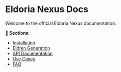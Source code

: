 # Eldoria Nexus Docs  

Welcome to the official Eldoria Nexus documentation.  

📌 **Sections:**  
- [Installation](installation.md)  
- [Eldren Generation](generation.md)  
- [API Documentation](api.md)  
- [Use Cases](use-cases.md)  
- [FAQ](faq.md)
